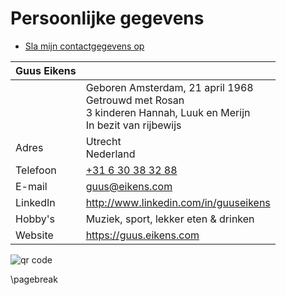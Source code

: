 # Persoonlijke gegevens

- [Sla mijn contactgegevens op](../file/guus_eikens.vcf)

| Guus Eikens | &nbsp;                                                                                                                   |
|-------------|--------------------------------------------------------------------------------------------------------------------------|
| &nbsp;      | Geboren Amsterdam, 21 april 1968<br/>Getrouwd met Rosan<br/>3 kinderen Hannah, Luuk en Merijn<br/>In bezit van rijbewijs |
| Adres       | Utrecht<br/>Nederland                                                                                                    |
| Telefoon    | [+31 6 30 38 32 88](phone:+31630383288)                                                                                  |
| E-mail      | [guus@eikens.com](mailto:guus@eikens.com)                                                                                |
| LinkedIn    | <http://www.linkedin.com/in/guuseikens>                                                                                  |
| Hobby's     | Muziek, sport, lekker eten &amp; drinken                                                                                 |
| Website     | <https://guus.eikens.com>                                                                                                 |

<!-- img src='https://chart.googleapis.com/chart?cht=qr&chl=MYVCARDCONTENT&chs=180x180&choe=UTF-8&chld=L|2' alt='qr code'/ -->

<img src='https://chart.googleapis.com/chart?cht=qr&chl=BEGIN%3AVCARD%0AN%3AEikens%3BGuus%3B%3B%3B%0AADR%3BDOM%3BPARCEL%3BHOME%3A%3B%3B%3BUtrecht%3B%3B%3BNetherlands%0AEMAIL%3BINTERNET%3Aguus%40eikens.com%0ATEL%3BCELL%3A%2B31%206%2030%2038%2032%2088%0ATITLE%3ADevOps%20Engineer%20%26%20IT%20Consultant%0AURL%3BWORK%3Ahttps%3A%2F%2Fguus.eikens.com%0AEND%3AVCARD%0A&chs=180x180&choe=UTF-8&chld=L|2' alt='qr code'/>

\pagebreak
